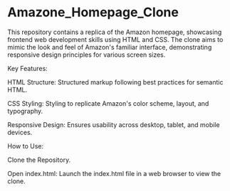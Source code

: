 # Amazone_Homepage_Clone

This repository contains a replica of the Amazon homepage, showcasing frontend web development skills using HTML and CSS. The clone aims to mimic the look and feel of Amazon's familiar interface, demonstrating responsive design principles for various screen sizes.

Key Features:

HTML Structure: Structured markup following best practices for semantic HTML.

CSS Styling: Styling to replicate Amazon's color scheme, layout, and typography.

Responsive Design: Ensures usability across desktop, tablet, and mobile devices.

How to Use:

Clone the Repository.

Open index.html: Launch the index.html file in a web browser to view the clone.
